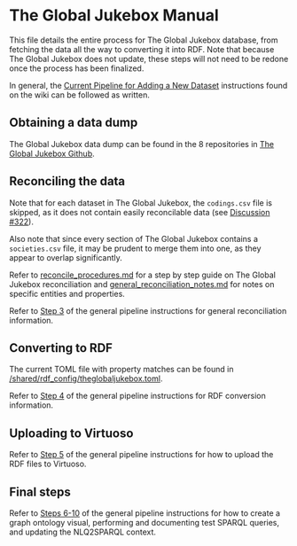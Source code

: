 # The Global Jukebox Manual

This file details the entire process for The Global Jukebox database, from fetching the data all the way to converting it into RDF. Note that because The Global Jukebox does not update, these steps will not need to be redone once the process has been finalized.

In general, the [Current Pipeline for Adding a New Dataset](https://github.com/DDMAL/linkedmusic-datalake/wiki/Current-Pipeline-for-Adding-a-New-Dataset) instructions found on the wiki can be followed as written.

## Obtaining a data dump

The Global Jukebox data dump can be found in the 8 repositories in [The Global Jukebox Github](https://github.com/theglobaljukebox). 

## Reconciling the data

Note that for each dataset in The Global Jukebox, the `codings.csv` file is skipped, as it does not contain easily reconcilable data (see [Discussion #322](https://github.com/DDMAL/linkedmusic-datalake/discussions/322)).

Also note that since every section of The Global Jukebox contains a `societies.csv` file, it may be prudent to merge them into one, as they appear to overlap significantly.

Refer to [reconcile_procedures.md](./reconcile_procedures.md) for a step by step guide on The Global Jukebox reconciliation and [general_reconciliation_notes.md](./general_reconciliation_notes.md) for notes on specific entities and properties.

Refer to [Step 3](https://github.com/DDMAL/linkedmusic-datalake/wiki/Current-Pipeline-for-Adding-a-New-Dataset#3-reconcile-the-data-to-wikidata) of the general pipeline instructions for general reconciliation information.

## Converting to RDF

The current TOML file with property matches can be found in [/shared/rdf_config/theglobaljukebox.toml](/shared/rdf_config/theglobaljukebox.toml).

Refer to [Step 4](https://github.com/DDMAL/linkedmusic-datalake/wiki/Current-Pipeline-for-Adding-a-New-Dataset#4-convert-the-reconciled-data-to-rdf) of the general pipeline instructions for RDF conversion information.

## Uploading to Virtuoso

Refer to [Step 5](https://github.com/DDMAL/linkedmusic-datalake/wiki/Current-Pipeline-for-Adding-a-New-Dataset#5-import-the-rdf-files-to-virtuoso) of the general pipeline instructions for how to upload the RDF files to Virtuoso.

## Final steps

Refer to [Steps 6-10](https://github.com/DDMAL/linkedmusic-datalake/wiki/Current-Pipeline-for-Adding-a-New-Dataset) of the general pipeline instructions for how to create a graph ontology visual, performing and documenting test SPARQL queries, and updating the NLQ2SPARQL context.
